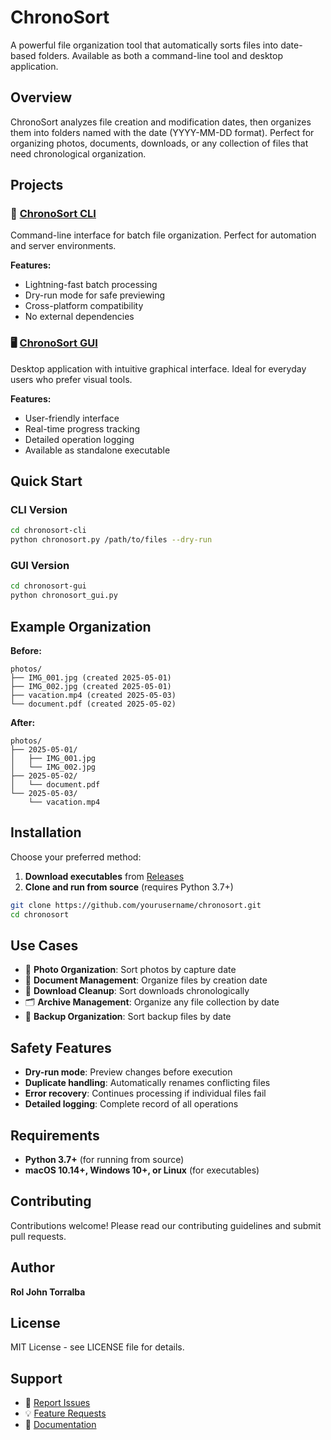 # ChronoSort

A powerful file organization tool that automatically sorts files into date-based folders. Available as both a command-line tool and desktop application.

## Overview

ChronoSort analyzes file creation and modification dates, then organizes them into folders named with the date (YYYY-MM-DD format). Perfect for organizing photos, documents, downloads, or any collection of files that need chronological organization.

## Projects

### 📱 [ChronoSort CLI](./chronosort-cli/)
Command-line interface for batch file organization. Perfect for automation and server environments.

**Features:**
- Lightning-fast batch processing
- Dry-run mode for safe previewing
- Cross-platform compatibility
- No external dependencies

### 🖥️ [ChronoSort GUI](./chronosort-gui/)
Desktop application with intuitive graphical interface. Ideal for everyday users who prefer visual tools.

**Features:**
- User-friendly interface
- Real-time progress tracking
- Detailed operation logging
- Available as standalone executable

## Quick Start

### CLI Version
```bash
cd chronosort-cli
python chronosort.py /path/to/files --dry-run
```

### GUI Version
```bash
cd chronosort-gui
python chronosort_gui.py
```

## Example Organization

**Before:**
```
photos/
├── IMG_001.jpg (created 2025-05-01)
├── IMG_002.jpg (created 2025-05-01)
├── vacation.mp4 (created 2025-05-03)
└── document.pdf (created 2025-05-02)
```

**After:**
```
photos/
├── 2025-05-01/
│   ├── IMG_001.jpg
│   └── IMG_002.jpg
├── 2025-05-02/
│   └── document.pdf
└── 2025-05-03/
    └── vacation.mp4
```

## Installation

Choose your preferred method:

1. **Download executables** from [Releases](https://github.com/yourusername/chronosort/releases)
2. **Clone and run from source** (requires Python 3.7+)

```bash
git clone https://github.com/yourusername/chronosort.git
cd chronosort
```

## Use Cases

- 📸 **Photo Organization**: Sort photos by capture date
- 📄 **Document Management**: Organize files by creation date
- 💾 **Download Cleanup**: Sort downloads chronologically
- 🗂️ **Archive Management**: Organize any file collection by date
- 🏢 **Backup Organization**: Sort backup files by date

## Safety Features

- **Dry-run mode**: Preview changes before execution
- **Duplicate handling**: Automatically renames conflicting files
- **Error recovery**: Continues processing if individual files fail
- **Detailed logging**: Complete record of all operations

## Requirements

- **Python 3.7+** (for running from source)
- **macOS 10.14+, Windows 10+, or Linux** (for executables)

## Contributing

Contributions welcome! Please read our contributing guidelines and submit pull requests.

## Author

**Rol John Torralba**

## License

MIT License - see LICENSE file for details.

## Support

- 🐛 [Report Issues](https://github.com/yourusername/chronosort/issues)
- 💡 [Feature Requests](https://github.com/yourusername/chronosort/discussions)
- 📖 [Documentation](https://github.com/yourusername/chronosort/wiki)
